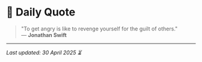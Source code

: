 # 📜 Daily Quote

> "To get angry is like to revenge yourself for the guilt of others."  
> — **Jonathan Swift**

---

_Last updated: 30 April 2025 ⏳_
